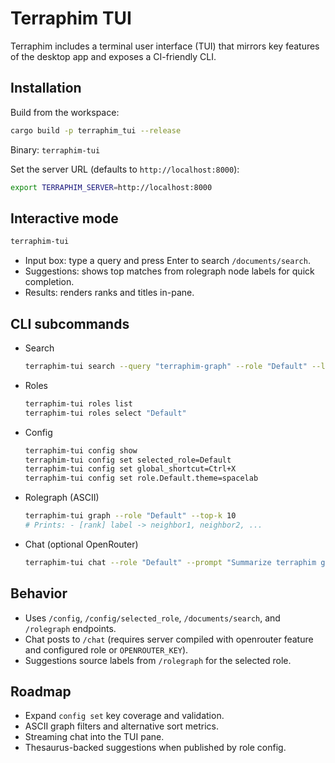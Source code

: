 # Terraphim TUI

Terraphim includes a terminal user interface (TUI) that mirrors key features of the desktop app and exposes a CI-friendly CLI.

## Installation

Build from the workspace:

```bash
cargo build -p terraphim_tui --release
```

Binary: `terraphim-tui`

Set the server URL (defaults to `http://localhost:8000`):

```bash
export TERRAPHIM_SERVER=http://localhost:8000
```

## Interactive mode

```bash
terraphim-tui
```

- Input box: type a query and press Enter to search `/documents/search`.
- Suggestions: shows top matches from rolegraph node labels for quick completion.
- Results: renders ranks and titles in-pane.

## CLI subcommands

- Search
  ```bash
  terraphim-tui search --query "terraphim-graph" --role "Default" --limit 10
  ```
- Roles
  ```bash
  terraphim-tui roles list
  terraphim-tui roles select "Default"
  ```
- Config
  ```bash
  terraphim-tui config show
  terraphim-tui config set selected_role=Default
  terraphim-tui config set global_shortcut=Ctrl+X
  terraphim-tui config set role.Default.theme=spacelab
  ```
- Rolegraph (ASCII)
  ```bash
  terraphim-tui graph --role "Default" --top-k 10
  # Prints: - [rank] label -> neighbor1, neighbor2, ...
  ```
- Chat (optional OpenRouter)
  ```bash
  terraphim-tui chat --role "Default" --prompt "Summarize terraphim graph" --model anthropic/claude-3-sonnet
  ```

## Behavior

- Uses `/config`, `/config/selected_role`, `/documents/search`, and `/rolegraph` endpoints.
- Chat posts to `/chat` (requires server compiled with openrouter feature and configured role or `OPENROUTER_KEY`).
- Suggestions source labels from `/rolegraph` for the selected role.

## Roadmap

- Expand `config set` key coverage and validation.
- ASCII graph filters and alternative sort metrics.
- Streaming chat into the TUI pane.
- Thesaurus-backed suggestions when published by role config.

